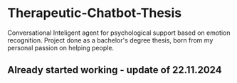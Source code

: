 # Therapeutic-Chatbot-Thesis
Conversational Inteligent agent for psychological support based on emotion recognition. Project done as a bachelor's degree thesis, born from my personal passion on helping people.

## Already started working - update of 22.11.2024